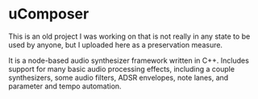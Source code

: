 # uComposer

This is an old project I was working on that is not really in any state to be used by anyone, but I uploaded here as a preservation measure.

It is a node-based audio synthesizer framework written in C++. Includes support for many basic audio processing effects, including a couple synthesizers, some audio filters, ADSR envelopes, note lanes, and parameter and tempo automation.
